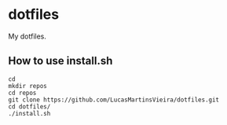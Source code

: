 # dotfiles
My dotfiles.

## How to use install.sh

```
cd
mkdir repos
cd repos
git clone https://github.com/LucasMartinsVieira/dotfiles.git
cd dotfiles/
./install.sh
```
